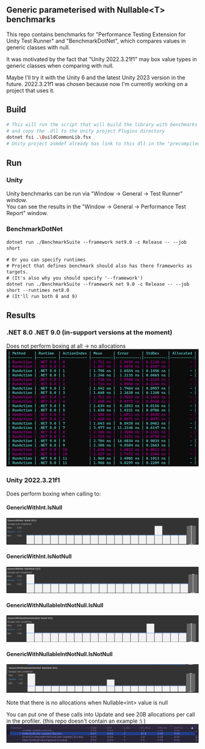 ## Generic parameterised with Nullable\<T> benchmarks
This repo contains benchmarks for "Performance Testing Extension for Unity Test Runner" and "BenchmarkDotNet", which compares values in generic classes with null.

It was motivated by the fact that "Unity 2022.3.21f1" may box value types in generic classes when comparing with null.

Maybe I'll try it with the Unity 6 and the latest Unity 2023 version in the future.
2022.3.21f1 was chosen because now I'm currently working on a project that uses it.

## Build
```bash
# This will run the script that will build the library with benchmarks
# and copy the .dll to the Unity project Plugins directory
dotnet fsi .\BuildCommonLib.fsx
# Unity project asmdef already has link to this dll in the "precompiledReferences" section
```

## Run
### Unity
Unity benchmarks can be run via "Window -> General -> Test Runner" window.\
You can see the results in the "Window -> General -> Performance Test Report" window.
### BenchmarkDotNet
```shell
dotnet run ./BenchmarkSuite --framework net9.0 -c Release -- --job short
```
```shell
# Or you can specify runtimes
# Project that defines benchmark should also has there frameworks as targets.
# (It's also why you should specify '--framework')
dotnet run ./BenchmarkSuite --framework net 9.0 -c Release -- --job short --runtimes net8.0
# (It'll run both 8 and 9)
```

## Results
### .NET 8.0 .NET 9.0 (in-support versions at the moment)
Does not perform boxing at all -> no allocations
![image](ResultScreenshots/BenchmarkDotNet.png)

### Unity 2022.3.21f1
Does perform boxing when calling to:

#### GenericWithInt.IsNull
![image](ResultScreenshots/Unity_GenericWithInt_IsNull.png)

#### GenericWithInt.IsNotNull
![image](ResultScreenshots/Unity_GenericWithInt_IsNotNull.png)

#### GenericWithNullableIntNotNull.IsNull
![image](ResultScreenshots/Unity_GenericWithNullableIntNotNull_IsNull.png)

#### GenericWithNullableIntNotNull.IsNotNull
![image](ResultScreenshots/Unity_GenericWithNullableIntNotNull_IsNotNull.png)

Note that there is no allocations when Nullable\<int> value is null

You can put one of these calls into Update and see 20B allocations per call in the profiler. (this repo doesn't contain an example :\ )
![image](ResultScreenshots/UpdateProfiler.png)

